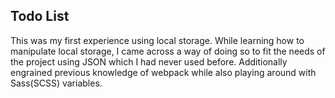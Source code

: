 ## Todo List
This was my first experience using local storage. While learning how to manipulate local storage, I came across a way of doing so to fit the needs of the project using JSON which I had never used before.
Additionally engrained previous knowledge of webpack while also playing around with Sass(SCSS) variables.
